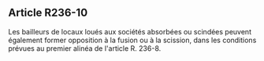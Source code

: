 Article R236-10
----
Les bailleurs de locaux loués aux sociétés absorbées ou scindées peuvent
également former opposition à la fusion ou à la scission, dans les conditions
prévues au premier alinéa de l'article R. 236-8.
